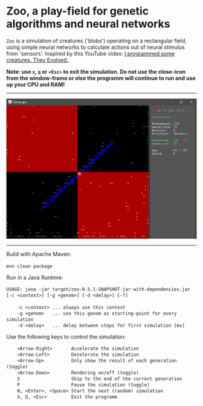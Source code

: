 # Zoo, a play-field for genetic algorithms and neural networks

`Zoo` is a simulation of creatures ('blobs') operating on a rectangular field, using simple neural networks to calculate actions out of neural stimulus from 'sensors'. Inspired by this YouTube video: [I programmed some creatures. They Evolved.](https://www.youtube.com/watch?v=N3tRFayqVtk).

**Note: use `x`, `q` or `<Esc>` to exit the simulation. Do not use the close-icon from the window-frame or else the programm will continue to run and use up your CPU and RAM!** 

---

![Screenshot of the simulation](Zoo.png)

---

Build with Apache Maven:

`mvn clean package`

Run in a Java Runtime:

```
USAGE: java -jar target/zoo-0.5.1-SNAPSHOT-jar-with-dependencies.jar [-c <context>] [-g <genom>] [-d <delay>] [-?]

    -c <context> ... always use this context
    -g <genom>   ... use this genom as starting-point for every simulation
    -d <delay>   ... delay between steps for first simulation [ms]
```

Use the following keys to control the simulation:
```
    <Arrow-Right>       Accelerate the simulation
    <Arrow-Left>        Decelerate the simulation
    <Arrow-Up>          Only show the result of each generation (toggle)
    <Arrow-Down>        Rendering on/off (toggle)
    S                   Skip to the end of the current generation
    P                   Pause the simulation (toggle)
    N, <Enter>, <Space> Start the next (random) simulation
    X, Q, <Esc>         Exit the programm
```
